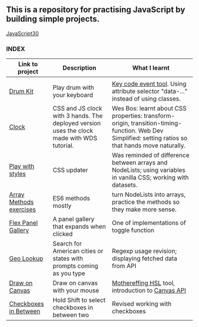 ## This is a repository for practising JavaScript by building simple projects.

[JavaScript30](https://javascript30.com)

### INDEX

| Link to project                                                                                                         | Description                                                                                | What I learnt                                                                                                                                        |
| ----------------------------------------------------------------------------------------------------------------------- | ------------------------------------------------------------------------------------------ | ---------------------------------------------------------------------------------------------------------------------------------------------------- |
|                                                                                                                         |
| [Drum Kit](https://ek8-drum-kit.netlify.app)                                                                            | Play drum with your keyboard                                                               | [Key code event tool](https://keycode.info/). Using attribute selector "data-..." instead of using classes.                                          |
| [Clock](https://e-k8-clock.netlify.app)                                                                                 | CSS and JS clock with 3 hands. The deployed version uses the clock made with WDS tutorial. | Wes Bos: learnt about CSS properties: transform-origin, transition-timing-function. Web Dev Simplified: setting ratios so that hands move naturally. |
| [Play with styles](https://style-adjuster.netlify.app)                                                                  | CSS updater                                                                                | Was reminded of difference between arrays and NodeLists; using variables in vanilla CSS; working with datasets.                                      |
| [Array Methods exercises](https://github.com/E-K8/js-30-projects/blob/main/04%20-%20array%20cardio%20day%201/script.js) | ES6 methods mostly                                                                         | turn NodeLists into arrays, practice the methods so they make more sense.                                                                            |
| [Flex Panel Gallery](https://ek8-panel-gallery.netlify.app)                                                             | A panel gallery that expands when clicked                                                  | One of implementations of toggle function                                                                                                            |
| [Geo Lookup](https://ek8-geo-lookup.netlify.app)                                                                        | Search for American cities or states with prompts coming as you type                       | Regexp usage revision; displaying fetched data from API                                                                                              |
| [Draw on Canvas](https://ek8-canvas.netlify.app)                                                                        | Draw on canvas with your mouse                                                             | [Mothereffing HSL](https://mothereffinghsl.com) tool, introduction to [Canvas API](https://developer.mozilla.org/en-US/docs/Web/API/Canvas_API)      |
| [Checkboxes in Between](https://ek8-checkboxes.netlify.app)                                                             | Hold Shift to select checkboxes in between two                                             | Revised working with checkboxes                                                                                                                      |
